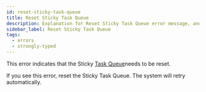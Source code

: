 ```yaml
---
id: reset-sticky-task-queue
title: Reset Sticky Task Queue
description: Explanation for Reset Sticky Task Queue error message, and how to fix it.
sidebar_label: Reset Sticky Task Queue
tags:
  - errors
  - strongly-typed
---
```


This error indicates that the Sticky [Task Queue](/concepts/what-is-a-task-queue)needs to be reset.

If you see this error, reset the Sticky Task Queue.
The system will retry automatically.
